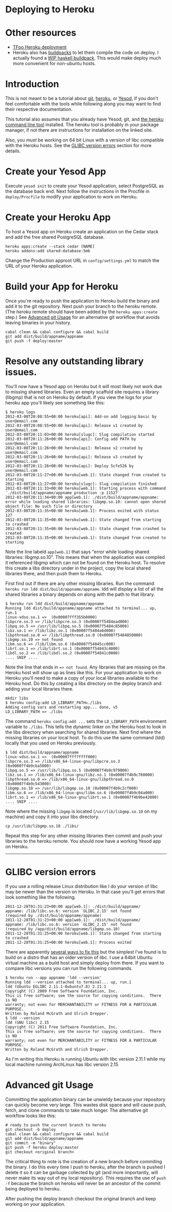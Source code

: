 # Deploying to Heroku

# Other resources

* [TFoo Heroku deployment](http://nbartlomiej.com/2012/03/29/deploying-tfoo-and-other-haskell-applications-to-heroku/)
* Heroku also has [buildpacks](https://devcenter.heroku.com/articles/buildpacks) to let them compile the code on deploy. I actually found a [WIP haskell buildpack](https://github.com/mbbx6spp/cabal-heroku-buildpack). This would make deploy much more convenient for non-ubuntu hosts.

# Introduction

This is not meant to be a tutorial about [git][2], [heroku][3], or
[Yesod][4], if you don't feel comfortable with the tools while following along
you may want to find their respective documentation.

This tutorial also assumes that you already have Yesod, git, and [the heroku
command line tool][5] installed.  The heroku tool is
probably in your package manager, if not there are instructions for installation
on the linked site.

Also, you *must* be working on 64 bit Linux with a version of libc
compatible with the Heroku hosts.  See the [GLIBC version errors](#addendum)
section for more details.

[2]: http://git-scm.com/
[3]: http://www.heroku.com/
[4]: http://www.yesodweb.com/
[5]: http://devcenter.heroku.com/categories/command-line

# Create your Yesod App
Execute `yesod init` to create your Yesod application, select PostgreSQL as the
database back end.  Next follow the instructions in the Procfile in `deploy/Procfile`
to modify your application to work on Heroku.

# Create your Heroku App

To host a Yesod app on Heroku create an application on the Cedar
stack and add the free shared PostgreSQL database.

    heroku apps:create --stack cedar [NAME]
    heroku addons:add shared-database:5mb

Change the Production approot URL in `config/settings.yml` to match the
URL of your Heroku application.

# Build your App for Heroku

Once you're ready to push the application to Heroku build the binary and
add it to the git repository. Next push your branch to the heroku remote.
(The *heroku* remote should have been added by the `heroku apps:create` step.)
See [Advanced git Usage](#advanced) for an alternative git workflow that avoids leaving
binaries in your history.

    cabal clean && cabal configure && cabal build
    git add dist/build/appname/appname
    git push -f deploy:master

# Resolve any outstanding library issues.

You'll now have a Yesod app on Heroku but it will most likely not work
due to missing shared libraries.  Even an empty scaffold site requires
a library (libgmp) that is not on Heroku by default.  If you view the logs
for your heroku app you'll likely see something like this:

    $ heroku logs
    2012-03-08T20:08:55+00:00 heroku[api]: Add-on add logging:basic by user@email.com
    2012-03-08T20:08:55+00:00 heroku[api]: Release v1 created by user@email.com
    2012-03-08T20:11:03+00:00 heroku[slugc]: Slug compilation started
    2012-03-08T20:11:26+00:00 heroku[api]: Config add PATH by user@email.com
    2012-03-08T20:11:26+00:00 heroku[api]: Release v2 created by user@email.com
    2012-03-08T20:11:26+00:00 heroku[api]: Release v3 created by user@email.com
    2012-03-08T20:11:26+00:00 heroku[api]: Deploy 5cfe526 by user@email.com
    2012-03-08T20:11:27+00:00 heroku[web.1]: State changed from created to starting
    2012-03-08T20:11:27+00:00 heroku[slugc]: Slug compilation finished
    2012-03-08T20:11:33+00:00 heroku[web.1]: Starting process with command `./dist/build/appname/appname production -p 11527`
    2012-03-08T20:11:34+00:00 app[web.1]: ./dist/build/appname/appname: error while loading shared libraries: libgmp.so.10: cannot open shared object file: No such file or directory
    2012-03-08T20:11:35+00:00 heroku[web.1]: Process exited with status 127
    2012-03-08T20:11:35+00:00 heroku[web.1]: State changed from starting to crashed
    2012-03-08T20:11:35+00:00 heroku[web.1]: State changed from crashed to created
    2012-03-08T20:11:35+00:00 heroku[web.1]: State changed from created to starting

Note the line labeld `app[web.1]` that says "error while loading shared libraries: libgmp.so.10".
This means that when the application was compiled it referenced libgmp
which can not be found on the Heroku host.  To resolve this create a libs directory
under in the project, copy the local shared libraries there, and then push them to Heroku.

First find out if there are any other missing libraries.  Run the command
`heroku run ldd dist/build/appname/appname`.  ldd will display a list of all
the shared libraries a binary depends on along with the path to that library.

    $ heroku run ldd dist/build/appname/appname
    Running ldd dist/build/appname/appname attached to terminal... up, run.1
	linux-vdso.so.1 =>  (0x00007fff355b8000)
	libpcre.so.3 => /lib/libpcre.so.3 (0x00007f5484ead000)
	libpq.so.5 => /usr/lib/libpq.so.5 (0x00007f5484c85000)
	libz.so.1 => /lib/libz.so.1 (0x00007f5484a6d000)
	libpthread.so.0 => /lib/libpthread.so.0 (0x00007f5484850000)
	libgmp.so.10 => not found
	libm.so.6 => /lib/libm.so.6 (0x00007f54845cc000)
	librt.so.1 => /lib/librt.so.1 (0x00007f54843c4000)
	libdl.so.2 => /lib/libdl.so.2 (0x00007f54841c0000)
    .... SNIP ....

Note the line that ends in `=> not found`.  Any libraries that are missing on
the Heroku host will show up as lines like this.
For your application to work on Heroku you'll need to make a copy
of your local libraries available to the Heroku host.  Do this
by creating a libs directory on the deploy branch and adding your
local libraries there.

    mkdir libs
    $ heroku config:add LD_LIBRARY_PATH=./libs
    Adding config vars and restarting app... done, v5
    LD_LIBRARY_PATH => ./libs

The command `heroku config:add ...` sets the `LD_LIBRARY_PATH` environment
variable to `./libs`.  This tells the dynamic linker on the Heroku host to
look in the libs directory when searching for shared libraries.
Next find where the missing libraries on your local host.  To do this use the same command
(ldd) locally that you used on Heroku previously.

    $ ldd dist/build/appname/appname
	linux-vdso.so.1 =>  (0x00007fff7ffff000)
	libpcre.so.3 => /lib/x86_64-linux-gnu/libpcre.so.3 (0x00007f4b9cba5000)
	libpq.so.5 => /usr/lib/libpq.so.5 (0x00007f4b9c979000)
	libz.so.1 => /lib/x86_64-linux-gnu/libz.so.1 (0x00007f4b9c760000)
	libpthread.so.0 => /lib/x86_64-linux-gnu/libpthread.so.0 (0x00007f4b9c543000)
	libgmp.so.10 => /usr/lib/libgmp.so.10 (0x00007f4b9c2cf000)
	libm.so.6 => /lib/x86_64-linux-gnu/libm.so.6 (0x00007f4b9c04a000)
	librt.so.1 => /lib/x86_64-linux-gnu/librt.so.1 (0x00007f4b9be42000)
    .... SNIP ....

Note where the missing `libgmp` is located (`/usr/lib/libgmp.so.10` on my machine)
and copy it into your libs directory.

    cp /usr/lib/libgmp.so.10 ./libs/

Repeat this step for any other missing libraries then commit and push your libraries
to the heroku remote.  You should now have a working Yesod app on Heroku.

-----

# <a name="addendum"></a>GLIBC version errors

If you use a rolling release Linux distribution like I do your version of libc
may be newer than the version on Heroku.  In that case you'll get errors that
look something like the following.


    2011-12-28T01:31:23+00:00 app[web.1]: ./dist/build/appname/
    appname: /lib/libc.so.6: version `GLIBC_2.15' not found
    (required by ./dist/build/appname/appname)
    2011-12-28T01:31:23+00:00 app[web.1]: ./dist/build/appname/
    appname: /lib/libc.so.6: version `GLIBC_2.15' not found
    (required by /app/dist/build/appname/libgmp.so.10)
    2011-12-28T01:31:25+00:00 heroku[web.1]: State changed from starting to crashed
    2011-12-28T01:31:25+00:00 heroku[web.1]: Process exited

There are apparently [several ways to fix this][1] but the simplest I've
found is to build on a distro that has an older version of libc.
I use a 64bit Ubuntu virtual machine
as a build host and simply deploy from there.  If you want to compare libc
versions you can run the following commands.

    $ heroku run --app appname 'ldd --version'
    Running ldd --version attached to terminal... up, run.1
    ldd (Ubuntu EGLIBC 2.11.1-0ubuntu7.8) 2.11.1
    Copyright (C) 2009 Free Software Foundation, Inc.
    This is free software; see the source for copying conditions.  There is NO
    warranty; not even for MERCHANTABILITY or FITNESS FOR A PARTICULAR PURPOSE.
    Written by Roland McGrath and Ulrich Drepper.
    $ ldd --version
    ldd (GNU libc) 2.15
    Copyright (C) 2011 Free Software Foundation, Inc.
    This is free software; see the source for copying conditions.  There is NO
    warranty; not even for MERCHANTABILITY or FITNESS FOR A PARTICULAR PURPOSE.
    Written by Roland McGrath and Ulrich Drepper.

As I'm writing this Heroku is running Ubuntu with libc version 2.11.1 while my
local machine running ArchLinux has libc version 2.15

[1]: http://stackoverflow.com/a/8658468/166732

# <a name="advanced"></a>Advanced git Usage

Committing the application binary can be unwieldy because your repository
can quickly become very large.  This wastes disk space and will cause
push, fetch, and clone commands to take much longer.  The alternative
git workflow looks like this:

    # ready to push the current branch to heroku
    git checkout -b deploy
    cabal clean && cabal configure && cabal build
    git add dist/build/appname/appname
    git commit -m "binary"
    git push -f heroku deploy:master
    git checkout <original branch>

The critical thing to note is the creation of a new branch before commiting
the binary.  I do this every time I push to heroku, after the branch is pushed
I delete it so it can be garbage collected by git (and more importantly, will
never make its way out of my local repository).  This requires the use of
`push -f` because the branch on heroku will never be an ancestor of the commit
being deployed to heroku.

After pushing the deploy branch checkout the original branch and keep working on your
application.

